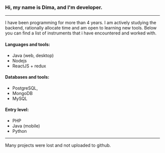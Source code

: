 ### Hi, my name is Dima, and I'm developer.

---
I have been programming for more than 4 years. 
I am actively studying the backend, rationally allocate time and am open to learning new tools. 
Below you can find a list of instruments that i have encountered and worked with.

#### Languages and tools:
- Java (web, desktop)
- Nodejs
- ReactJS + redux

#### Databases and tools:
- PostgreSQL, 
- MongoDB
- MySQL

#### Entry level:
- PHP
- Java (mobile)
- Python

---
Many projects were lost and not uploaded to github.
